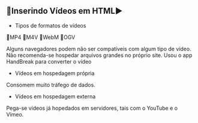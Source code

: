 ## 📼Inserindo Vídeos em HTML▶️
- Tipos de formatos de vídeos

🔹MP4
🔹M4V
🔹WebM
🔹OGV

Alguns navegadores podem não ser compatíveis com algum tipo de vídeo.
Não recomenda-se hospedar arquivos grandes no próprio site.
Usou o app HandBreak para converter o vídeo

- Vídeos em hospedagem própria

Consomem muito tráfego de dados.

- Vídeos em hospedagem externa

Pega-se vídeos já hopedados em servidores, tais com o YouTube e o Vímeo.
